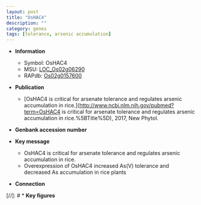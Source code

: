```yaml
---
layout: post
title: "OsHAC4"
description: ""
category: genes
tags: [tolerance, arsenic accumulation]
---
```


* **Information**  
    + Symbol: OsHAC4  
    + MSU: [LOC_Os02g06290](http://rice.uga.edu/cgi-bin/ORF_infopage.cgi?orf=LOC_Os02g06290)  
    + RAPdb: [Os02g0157600](http://rapdb.dna.affrc.go.jp/viewer/gbrowse_details/irgsp1?name=Os02g0157600)  

* **Publication**  
    + [OsHAC4 is critical for arsenate tolerance and regulates arsenic accumulation in rice.](http://www.ncbi.nlm.nih.gov/pubmed?term=OsHAC4 is critical for arsenate tolerance and regulates arsenic accumulation in rice.%5BTitle%5D), 2017, New Phytol.

* **Genbank accession number**  

* **Key message**  
    + OsHAC4 is critical for arsenate tolerance and regulates arsenic accumulation in rice.
    + Overexpression of OsHAC4 increased As(V) tolerance and decreased As accumulation in rice plants

* **Connection**  

[//]: # * **Key figures**  


